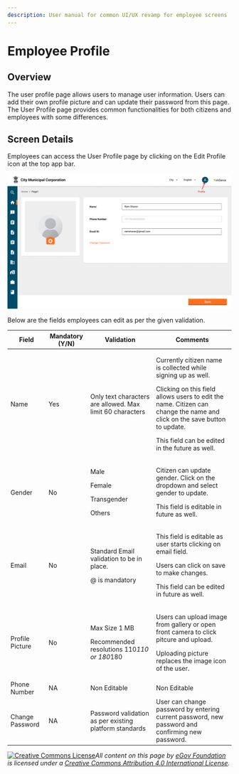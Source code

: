 ```yaml
---
description: User manual for common UI/UX revamp for employee screens
---
```


# Employee Profile

## Overview

The user profile page allows users to manage user information. Users can add their own profile picture and can update their password from this page. The User Profile page provides common functionalities for both citizens and employees with some differences.

## Screen Details

Employees can access the User Profile page by clicking on the Edit Profile icon at the top app bar.

![](<../../../../../.gitbook/assets/image (486).png>)

Below are the fields employees can edit as per the given validation.

| **Field**       | **Mandatory (Y/N)** | **Validation**                                                        | **Comments**                                                                                                                                                                                                                                               |
| --------------- | ------------------- | --------------------------------------------------------------------- | ---------------------------------------------------------------------------------------------------------------------------------------------------------------------------------------------------------------------------------------------------------- |
| Name            | Yes                 | Only text characters are allowed. Max limit 60 characters             | <p>Currently citizen name is collected while signing up as well.</p><p>Clicking on this field allows users to edit the name. Citizen can change the name and click on the save button to update.</p><p>This field can be edited in the future as well.</p> |
| Gender          | No                  | <p>Male</p><p>Female</p><p>Transgender</p><p>Others</p>               | <p>Citizen can update gender. Click on the dropdown and select gender to update.</p><p>This field is editable in future as well.</p>                                                                                                                       |
| Email           | No                  | <p>Standard Email validation to be in place.</p><p>@ is mandatory</p> | <p>This field is editable as user starts clicking on email field.</p><p>Users can click on save to make changes.</p><p>This field can be edited in future as well.</p>                                                                                     |
| Profile Picture | No                  | <p>Max Size 1 MB</p><p>Recommended resolutions 110*110 or 180*180</p> | <p>Users can upload image from gallery or open front camera to click pitcure and upload.</p><p>Uploading picture replaces the image icon of the user.</p>                                                                                                  |
| Phone Number    | NA                  | Non Editable                                                          | Non Editable                                                                                                                                                                                                                                               |
| Change Password | NA                  | Password validation as per existing platform standards                | User can change password by entering current password, new password and confirming new password.                                                                                                                                                           |

[![Creative Commons License](https://i.creativecommons.org/l/by/4.0/80x15.png)](http://creativecommons.org/licenses/by/4.0/)_All content on this page by_ [_eGov Foundation_](https://egov.org.in/) _is licensed under a_ [_Creative Commons Attribution 4.0 International License_](http://creativecommons.org/licenses/by/4.0/)_._
